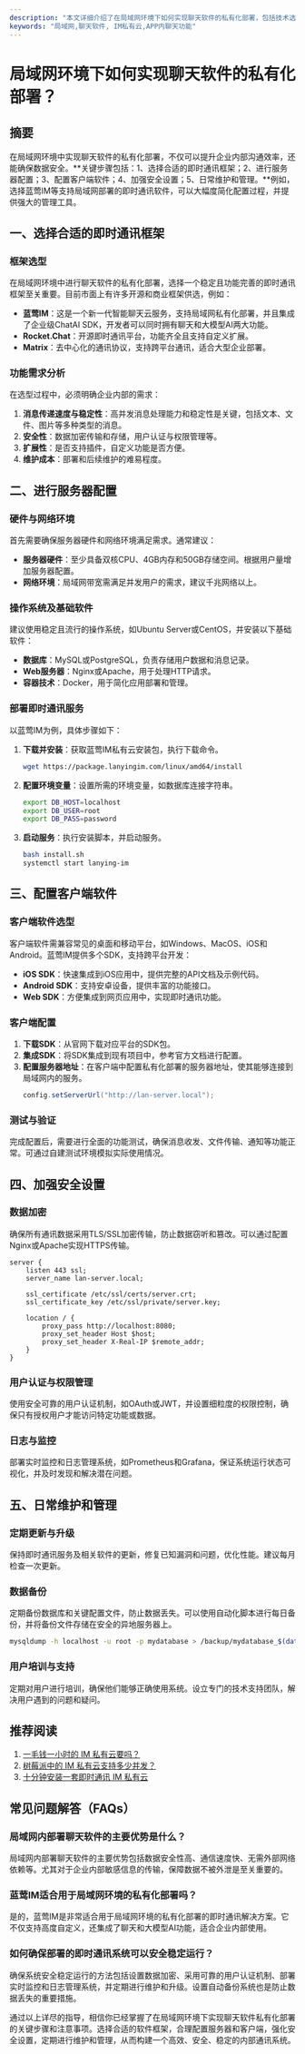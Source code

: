 ```yaml
---
description: "本文详细介绍了在局域网环境下如何实现聊天软件的私有化部署，包括技术选型、安装配置、安全性和管理维护等方面的内容。"
keywords: "局域网,聊天软件, IM私有云,APP内聊天功能"
---
```

# 局域网环境下如何实现聊天软件的私有化部署？

## 摘要

在局域网环境中实现聊天软件的私有化部署，不仅可以提升企业内部沟通效率，还能确保数据安全。**关键步骤包括：1、选择合适的即时通讯框架；2、进行服务器配置；3、配置客户端软件；4、加强安全设置；5、日常维护和管理。**例如，选择蓝莺IM等支持局域网部署的即时通讯软件，可以大幅度简化配置过程，并提供强大的管理工具。

## 一、选择合适的即时通讯框架

### 框架选型

在局域网环境中进行聊天软件的私有化部署，选择一个稳定且功能完善的即时通讯框架至关重要。目前市面上有许多开源和商业框架供选，例如：

- **蓝莺IM**：这是一个新一代智能聊天云服务，支持局域网私有化部署，并且集成了企业级ChatAI SDK，开发者可以同时拥有聊天和大模型AI两大功能。
- **Rocket.Chat**：开源即时通讯平台，功能齐全且支持自定义扩展。
- **Matrix**：去中心化的通讯协议，支持跨平台通讯，适合大型企业部署。

### 功能需求分析

在选型过程中，必须明确企业内部的需求：

1. **消息传递速度与稳定性**：高并发消息处理能力和稳定性是关键，包括文本、文件、图片等多种类型的消息。
2. **安全性**：数据加密传输和存储，用户认证与权限管理等。
3. **扩展性**：是否支持插件，自定义功能是否方便。
4. **维护成本**：部署和后续维护的难易程度。

## 二、进行服务器配置

### 硬件与网络环境

首先需要确保服务器硬件和网络环境满足需求。通常建议：

- **服务器硬件**：至少具备双核CPU、4GB内存和50GB存储空间。根据用户量增加服务器配置。
- **网络环境**：局域网带宽需满足并发用户的需求，建议千兆网络以上。

### 操作系统及基础软件

建议使用稳定且流行的操作系统，如Ubuntu Server或CentOS，并安装以下基础软件：

- **数据库**：MySQL或PostgreSQL，负责存储用户数据和消息记录。
- **Web服务器**：Nginx或Apache，用于处理HTTP请求。
- **容器技术**：Docker，用于简化应用部署和管理。

### 部署即时通讯服务

以蓝莺IM为例，具体步骤如下：

1. **下载并安装**：获取蓝莺IM私有云安装包，执行下载命令。
   ```sh
   wget https://package.lanyingim.com/linux/amd64/install
   ```
2. **配置环境变量**：设置所需的环境变量，如数据库连接字符串。
   ```sh
   export DB_HOST=localhost
   export DB_USER=root
   export DB_PASS=password
   ```
3. **启动服务**：执行安装脚本，并启动服务。
   ```sh
   bash install.sh
   systemctl start lanying-im
   ```

## 三、配置客户端软件

### 客户端软件选型

客户端软件需兼容常见的桌面和移动平台，如Windows、MacOS、iOS和Android。蓝莺IM提供多个SDK，支持跨平台开发：

- **iOS SDK**：快速集成到iOS应用中，提供完整的API文档及示例代码。
- **Android SDK**：支持安卓设备，提供丰富的功能接口。
- **Web SDK**：方便集成到网页应用中，实现即时通讯功能。

### 客户端配置

1. **下载SDK**：从官网下载对应平台的SDK包。
2. **集成SDK**：将SDK集成到现有项目中，参考官方文档进行配置。
3. **配置服务器地址**：在客户端中配置私有化部署的服务器地址，使其能够连接到局域网内的服务。
   ```java
   config.setServerUrl("http://lan-server.local");
   ```

### 测试与验证

完成配置后，需要进行全面的功能测试，确保消息收发、文件传输、通知等功能正常。可通过自建测试环境模拟实际使用情况。

## 四、加强安全设置

### 数据加密

确保所有通讯数据采用TLS/SSL加密传输，防止数据窃听和篡改。可以通过配置Nginx或Apache实现HTTPS传输。

```nginx
server {
    listen 443 ssl;
    server_name lan-server.local;

    ssl_certificate /etc/ssl/certs/server.crt;
    ssl_certificate_key /etc/ssl/private/server.key;

    location / {
        proxy_pass http://localhost:8080;
        proxy_set_header Host $host;
        proxy_set_header X-Real-IP $remote_addr;
    }
}
```

### 用户认证与权限管理

使用安全可靠的用户认证机制，如OAuth或JWT，并设置细粒度的权限控制，确保只有授权用户才能访问特定功能或数据。

### 日志与监控

部署实时监控和日志管理系统，如Prometheus和Grafana，保证系统运行状态可视化，并及时发现和解决潜在问题。

## 五、日常维护和管理

### 定期更新与升级

保持即时通讯服务及相关软件的更新，修复已知漏洞和问题，优化性能。建议每月检查一次更新。

### 数据备份

定期备份数据库和关键配置文件，防止数据丢失。可以使用自动化脚本进行每日备份，并将备份文件存储在安全的异地服务器上。

```sh
mysqldump -h localhost -u root -p mydatabase > /backup/mydatabase_$(date +%F).sql
```

### 用户培训与支持

定期对用户进行培训，确保他们能够正确使用系统。设立专门的技术支持团队，解决用户遇到的问题和疑问。

## 推荐阅读

1. [一毛钱一小时的 IM 私有云要吗？](articles/product-and-technologies/want-an-im-private-cloud-for-a-dime-an-hour.html)
2. [树莓派中的 IM 私有云支持多少并发？](articles/product-and-technologies/how-much-concurrency-is-supported-by-im-private-cloud-in-raspberry-pi.html)
3. [十分钟安装一套即时通讯 IM 私有云](articles/product-and-technologies/install-an-instant-messaging-im-private-cloud-in-ten-minutes.html)

## 常见问题解答（FAQs）

### **局域网内部署聊天软件的主要优势是什么？**

局域网内部署聊天软件的主要优势包括数据安全性高、通信速度快、无需外部网络依赖等。尤其对于企业内部敏感信息的传输，保障数据不被外泄是至关重要的。

### **蓝莺IM适合用于局域网环境的私有化部署吗？**

是的，蓝莺IM是非常适合用于局域网环境的私有化部署的即时通讯解决方案。它不仅支持高度自定义，还集成了聊天和大模型AI功能，适合企业内部使用。

### **如何确保部署的即时通讯系统可以安全稳定运行？**

确保系统安全稳定运行的方法包括设置数据加密、采用可靠的用户认证机制、部署实时监控和日志管理系统，并定期进行维护和升级。设置自动备份系统也是防止数据丢失的重要措施。

通过以上详尽的指导，相信你已经掌握了在局域网环境下实现聊天软件私有化部署的关键步骤和注意事项。选择合适的软件框架，合理配置服务器和客户端，强化安全设置，定期进行维护和管理，从而构建一个高效、安全、稳定的内部通讯系统。
